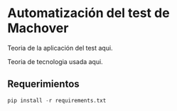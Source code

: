# Automatización del test de Machover

Teoria de la aplicación del test aqui.

Teoria de tecnologia usada aqui.

## Requerimientos


``` python
pip install -r requirements.txt
```
